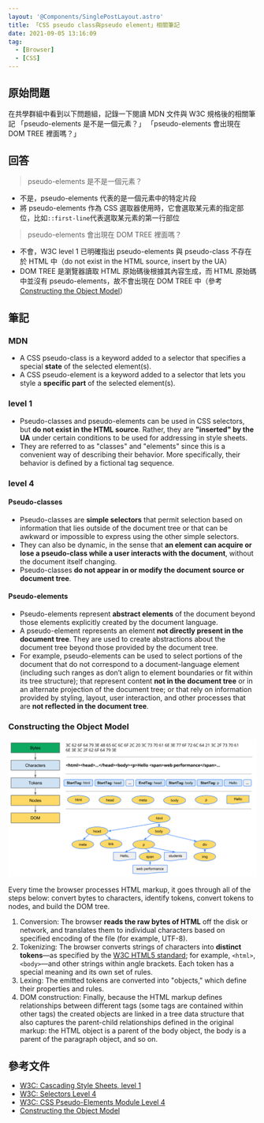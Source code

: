 ```yaml
---
layout: '@Components/SinglePostLayout.astro'
title: 「CSS pseudo class與pseudo element」相關筆記
date: 2021-09-05 13:16:09
tag:
  - [Browser]
  - [CSS]
---
```


## 原始問題

在共學群組中看到以下問題組，記錄一下閱讀 MDN 文件與 W3C 規格後的相關筆記
「pseudo-elements 是不是一個元素？」
「pseudo-elements 會出現在 DOM TREE 裡面嗎？」

## 回答

> pseudo-elements 是不是一個元素？

- 不是，pseudo-elements 代表的是一個元素中的特定片段
- 將 pseudo-elements 作為 CSS 選取器使用時，它會選取某元素的指定部位，比如`::first-line`代表選取某元素的第一行部位

> pseudo-elements 會出現在 DOM TREE 裡面嗎？

- 不會，W3C level 1 已明確指出 pseudo-elements 與 pseudo-class 不存在於 HTML 中（do not exist in the HTML source, insert by the UA）
- DOM TREE 是瀏覽器讀取 HTML 原始碼後根據其內容生成，而 HTML 原始碼中並沒有 pseudo-elements，故不會出現在 DOM TREE 中（參考[Constructing the Object Model](https://developers.google.com/web/fundamentals/performance/critical-rendering-path/constructing-the-object-model)）

## 筆記

### MDN

- A CSS pseudo-class is a keyword added to a selector that specifies a special **state** of the selected element(s).
- A CSS pseudo-element is a keyword added to a selector that lets you style a **specific part** of the selected element(s).

### level 1

- Pseudo-classes and pseudo-elements can be used in CSS selectors, but **do not exist in the HTML source**. Rather, they are **"inserted" by the UA** under certain conditions to be used for addressing in style sheets.
- They are referred to as "classes" and "elements" since this is a convenient way of describing their behavior. More specifically, their behavior is defined by a fictional tag sequence.

### level 4

#### Pseudo-classes

- Pseudo-classes are **simple selectors** that permit selection based on information that lies outside of the document tree or that can be awkward or impossible to express using the other simple selectors.
- They can also be dynamic, in the sense that **an element can acquire or lose a pseudo-class while a user interacts with the document**, without the document itself changing.
- Pseudo-classes **do not appear in or modify the document source or document tree**.

#### Pseudo-elements

- Pseudo-elements represent **abstract elements** of the document beyond those elements explicitly created by the document language.
- A pseudo-element represents an element **not directly present in the document tree**. They are used to create abstractions about the document tree beyond those provided by the document tree.
- For example, pseudo-elements can be used to select portions of the document that do not correspond to a document-language element (including such ranges as don’t align to element boundaries or fit within its tree structure); that represent content **not in the document tree** or in an alternate projection of the document tree; or that rely on information provided by styling, layout, user interaction, and other processes that are **not reflected in the document tree**.

### Constructing the Object Model

![DOM TREE formatting process](/2021/css-pseudo-class-pseudo-element/full-process.png)

Every time the browser processes HTML markup, it goes through all of the steps below: convert bytes to characters, identify tokens, convert tokens to nodes, and build the DOM tree.

1. Conversion: The browser **reads the raw bytes of HTML** off the disk or network, and translates them to individual characters based on specified encoding of the file (for example, UTF-8).
2. Tokenizing: The browser converts strings of characters into **distinct tokens**—as specified by the [W3C HTML5 standard](https://html.spec.whatwg.org/multipage/); for example, `<html>`, `<body>`—and other strings within angle brackets. Each token has a special meaning and its own set of rules.
3. Lexing: The emitted tokens are converted into "objects," which define their properties and rules.
4. DOM construction: Finally, because the HTML markup defines relationships between different tags (some tags are contained within other tags) the created objects are linked in a tree data structure that also captures the parent-child relationships defined in the original markup: the HTML object is a parent of the body object, the body is a parent of the paragraph object, and so on.

## 參考文件

- [W3C: Cascading Style Sheets, level 1](https://www.w3.org/TR/CSS1/#pseudo-classes-and-pseudo-elements)
- [W3C: Selectors Level 4](https://www.w3.org/TR/selectors-4/)
- [W3C: CSS Pseudo-Elements Module Level 4](https://www.w3.org/TR/css-pseudo-4/)
- [Constructing the Object Model](https://developers.google.com/web/fundamentals/performance/critical-rendering-path/constructing-the-object-model)
